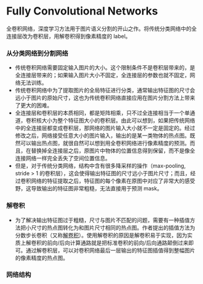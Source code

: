 # Fully Convolutional Networks

全卷积网络，深度学习方法用于图片语义分割的开山之作。将传统分类网络中的全连接层改为卷积层，用解卷积得到像素精度的 label。

### 从分类网络到分割网络

- 传统卷积网络需要固定输入图片的大小。这个限制条件不是卷积层带来的，是全连接层带来的；如果输入图片大小不固定，全连接层的参数也就不固定，网络无法训练。
- 传统卷积网络中为了提取图片的全局特征进行分类，通常输出特征图的尺寸会远小于图片的原始尺寸，这也为传统卷积网络直接应用在图片分割方法上带来了更大的困难。
- 全连接层和卷积层的本质相同，都是矩阵相乘，只不过全连接相当于一个单通道，卷积核大小为整个特征图大小的卷积层。由此可以想到，如果把传统网络中的全连接层都变成卷积层，那网络的图片输入大小就不一定是固定的。经过修改之后，网络接受任意大小的图片输入，输出的是某一类物体的热点图。既然可以输出热点图，就很自然可以想到用全卷积网络进行像素精度的预测。而且，在替换掉全连接层之后，原图片中物体的位置信息得到保留，而不是像全连接网络一样完全丢失了空间位置信息。
- 但是，对于传统分类网络，结构中含有很多降采样的操作（max-pooling, stride > 1 的卷积层），这会使得输出特征图的尺寸远小于图片尺寸；而且，经过卷积网络的特征提取之后，特征图的每个像素在原图中对应了非常大的感受野，这导致输出的特征图非常粗糙，无法直接用于预测 mask。

### 解卷积

- 为了解决输出特征图过于粗糙，尺寸与图片不匹配的问题，需要有一种插值方法把小尺寸的热点图转化为和图片尺寸相同的热点图。作者提出的插值方法为分数步长卷积（又称[解卷积](#)）。使用解卷积的原因是解卷积易于实现，因为实质上解卷积的前向/后向计算通路就是把标准卷积的前向/后向通路颠倒过来即可。通过解卷积层，可以对卷积网络最后一层输出的特征图插值得到整幅图片的像素精度的热点图。

### 网络结构

